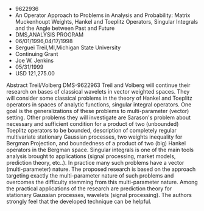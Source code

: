 
* 9622936
* An Operator Approach to Problems in Analysis and Probability: Matrix Muckenhoupt Weights, Hankel and Toeplitz Operators, Singular Integrals and the Angle between Past and Future
* DMS,ANALYSIS PROGRAM
* 06/01/1996,04/17/1998
* Serguei Treil,MI,Michigan State University
* Continuing Grant
* Joe W. Jenkins
* 05/31/1999
* USD 121,275.00

Abstract Treil/Volberg DMS-9622963 Treil and Volberg will continue their
research on bases of classical wavelets in vector weighted spaces. They will
consider some classical problems in the theory of Hankel and Toeplitz operators
in spaces of analytic functions, singular integral operators. One goal is the
generalizations of these problems to multi-parameter (vector) setting. Other
problems they will investigate are Sarason's problem about necessary and
sufficient condition for a product of two (unbounded) Toeplitz operators to be
bounded, description of completely regular multivariate stationary Gaussian
processes, two weights inequality for Bergman Projection, and boundedness of a
product of two (big) Hankel operators in the Bergman space. Singular integrals
is one of the main tools analysis brought to applications (signal processing,
market models, prediction theory, etc..). In practice many such problems have a
vector (multi-parameter) nature. The proposed research is based on the approach
targeting exactly the multi-parameter nature of such problems and overcomes the
difficulty stemming from this multi-parameter nature. Among the practical
applications of the research are prediction theory for stationary Gaussian
processes, wavelets (signal processing). The authors strongly feel that the
developed technique can be helpful.
